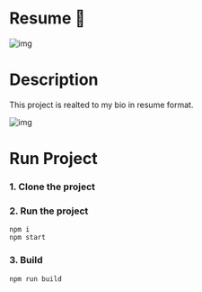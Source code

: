 # Resume :page_with_curl:

![img](https://github.com/pravinKumar91/react-resume/blob/main/public/images/img.jpg?raw=true)

# Description
This project is realted to my bio in resume format.

![img](https://github.com/pravinKumar91/react-resume/blob/main/public/images/img2.jpg?raw=true)

# Run Project
### 1. Clone the project

### 2. Run the project
```shell
npm i
npm start
```

### 3. Build
```shell
npm run build
```
